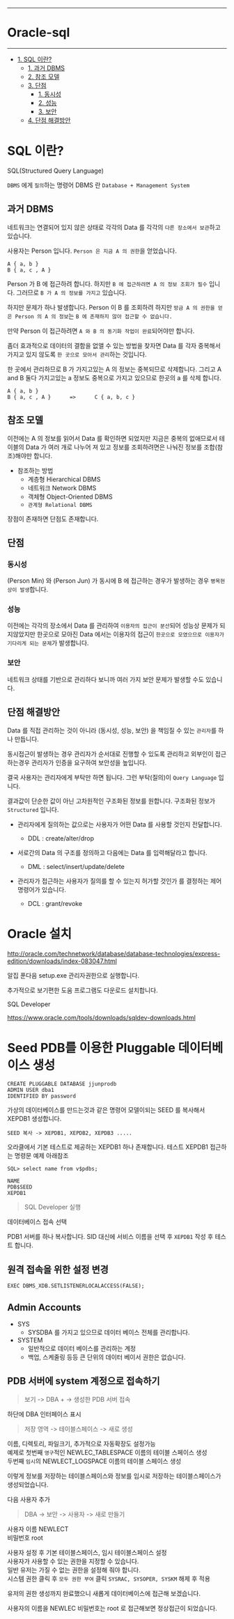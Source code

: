 --------------------
# Oracle-sql
--------------------

- [1. SQL 이란?](#SQL-이란?)
    - [1. 과거 DBMS](#과거-DBMS)
    - [2. 참조 모델](#참조-모델)
    - [3. 단점](#단점)
        - [1. 동시성](#동시성)
        - [2. 성능](#성능)
        - [3. 보안](#보안)
    - [4. 단점 해결방안](#단점-해결방안)


# SQL 이란?

SQL(Structured Query Language)

`DBMS` 에게 `질의`하는 명령어
DBMS 란 `Database + Management System` 

## 과거 DBMS

네트워크는 연결되어 있지 않은 상태로 
각각의 Data 를 각각의 `다른 장소에서 보관`하고 있습니다.

사용자는 Person 입니다.
`Person 은 지금 A 의 권한`을 얻었습니다.

~~~
A { a, b }
B { a, c , A }
~~~

Person 가 B 에 접근하려 합니다.
하지만 `B 에 접근하려면 A 의 정보 조회가 필수` 입니다.
그러므로 `B 가 A 의 정보를 가지고` 있습니다.

하지만 문제가 하나 발생합니다. 
Person 이 B 를 조회하려 하지만 `방금 A 의 권한을 얻은 Person 의 A 의 정보`는 
`B 에 존재하지 않아 접근할 수 없습니다.`

만약 Person 이 접근하려면 `A 와 B 의 동기화 작업이 완료`되어야만 합니다.

좀더 효과적으로 데이터의 결함을 없앨 수 있는 방법을 찾자면 Data 를 각자 
중복해서 가지고 있지 않도록 `한 곳으로 모아서 관리`하는 것입니다.

한 곳에서 관리하므로 B 가 가지고있는 A 의 정보는 중복되므로 삭제합니다.
그리고 A and B 둘다 가지고있는 a 정보도 중복으로 가지고 있으므로 한곳의 a 를 삭제 합니다.

~~~
A { a, b }                  
B { a, c , A }      =>      C { a, b, c }
~~~

## 참조 모델

이전에는 A 의 정보를 읽어서 Data 를 확인하면 되었지만 지금은 중복의 없애므로서 
테이블의 Data 가 여러 개로 나누어 져 있고 정보를 조회하려면은 나눠진 정보를 조합(참조)해야만 합니다.

- 참조하는 방법
    - 계층형 Hierarchical DBMS
    - 네트워크 Network DBMS
    - 객체형 Object-Oriented DBMS
    - `관계형 Relational DBMS`

장점이 존재하면 단점도 존재합니다.

## 단점

### 동시성

(Person Min) 와 (Person Jun) 가 동시에 B 에 접근하는 경우가 발생하는 경우 `병목현상이 발생`합니다.

### 성능

이전에는 각각의 장소에서 Data 를 관리하여 `이용자의 접근이 분산`되어 성능상 문제가 되지않았지만
한곳으로 모아진 Data 에서는 이용자의 접근이 `한곳으로 모였으므로 이용자가 기다리게 되는 문제`가 발생합니다.

### 보안

네트워크 상태를 기반으로 관리하다 보니까 여러 가지 보안 문제가 발생할 수도 있습니다.

## 단점 해결방안

Data 를 직접 관리하는 것이 아니라 (동시성, 성능, 보안) 을 책임질 수 있는 `관리자`를 하나 만듭니다.

동시접근이 발생하는 경우 관리자가 순서대로 진행할 수 있도록 관리하고
외부인이 접근하는경우 관리자가 인증을 요구하여 보안성을 높입니다.

결국 사용자는 관리자에게 부탁만 하면 됩니다.
그런 부탁(질의)이 `Query Language` 입니다.

결과값이 단순한 값이 아닌 고차원적인 구조화된 정보를 원합니다.
구조화된 정보가 `Structured` 입니다.

- 관리자에게 질의하는 값으로는 사용자가 어떤 Data 를 사용할 것인지 전달합니다.
    - DDL : create/alter/drop

- 서로간의 Data 의 구조를 정의하고 다음에는 Data 를 입력해달라고 합니다.
    - DML : select/insert/update/delete

- 관리자가 접근하는 사용자가 질의를 할 수 있는지 허가할 것인가 를 결정하는 제어명령어가 있습니다.
    - DCL : grant/revoke

# Oracle 설치

http://oracle.com/technetwork/database/database-technologies/express-edition/downloads/index-083047.html

알집 푼다음 setup.exe 관리자권한으로 실행합니다.

추가적으로 보기편한 도움 프로그램도 다운로드 설치합니다.

SQL Developer

https://www.oracle.com/tools/downloads/sqldev-downloads.html

# Seed PDB를 이용한 Pluggable 데이터베이스 생성

~~~
CREATE PLUGGABLE DATABASE jjunprodb 
ADMIN USER dba1
IDENTIFIED BY password
~~~

가상의 데이터베이스를 만드는것과 같은 명령어
모델이되는 SEED 를 복사해서 XEPDB1 생성합니다.

~~~
SEED 복사 -> XEPDB1, XEPDB2, XEPDB3 .....
~~~

오라클에서 기본 테스트로 제공하는 XEPDB1 하나 존재합니다.
테스트 XEPDB1 접근하는 명령문 예제 아래참조

~~~
SQL> select name from v$pdbs;

NAME
PDB$SEED
XEPDB1
~~~

> SQL Developer 실행

데이터베이스 접속 선택

PDB1 서버를 하나 복사합니다.
SID 대신에 서비스 이름을 선택 후 `XEPDB1` 작성 후 테스트 합니다.

## 원격 접속을 위한 설정 변경

~~~
EXEC DBMS_XDB.SETLISTENERLOCALACCESS(FALSE);
~~~

## Admin Accounts

- SYS
    - SYSDBA 를 가지고 있으므로 데이터 베이스 전체를 관리합니다.
- SYSTEM
    - 일반적으로 데이터 베이스를 관리하는 계정
    - 백업, 스케줄링 등등 큰 단위의 데이터 베이서 권한은 없습니다.

## PDB 서버에 system 계정으로 접속하기

> 보기 -> DBA + -> 생성한 PDB 서버 접속

하단에 DBA 인터페이스 표시

> 저장 영역 -> 테이블스페이스 -> 새로 생성

이름, 디렉토리, 파일크기, 추가적으로 자동확장도 설정가능 <br>
예제로 첫번째 `영구`적인 NEWLEC_TABLESPACE 이름의 테이블 스페이스 생성 <br>
두번째 `임시`의 NEWLECT_LOGSPACE 이름의 테이블 스페이스 생성

이렇게 정보를 저장하는 테이블스페이스와 정보를 임시로 저장하는 테이블스페이스가 생성되었습니다.

다음 사용자 추가

> DBA -> 보안 -> 사용자 -> 새로 만들기

사용자 이름 NEWLECT <br>
비밀번호 root

사용자 설정 후 기본 테이블스페이스, 임시 테이블스페이스 설정 <br/>
사용자가 사용할 수 있는 권한을 지정할 수 있습니다. <br/>
일반 유저는 가질 수 없는 권한을 설정해 줘야 합니다. <br/>
시스템 권한 클릭 후 `모두 권한 부여` 클릭 `SYSRAC, SYSOPER, SYSKM` 해제 후 적용

유저의 권한 생성까지 완료했으니 새롭게 데이터베이스에 접근해 보겠습니다.

사용자의 이름을 NEWLEC 비밀번호는 root 로 접근해보면 정상접근이 되었습니다.